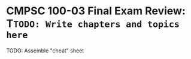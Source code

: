 # CMPSC 100-03 Final Exam Review: T`TODO: Write chapters and topics here`

TODO: Assemble "cheat" sheet